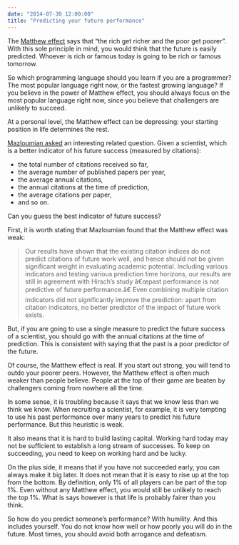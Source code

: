 ```yaml
---
date: "2014-07-30 12:00:00"
title: "Predicting your future performance"
---
```




The [Matthew effect](https://en.wikipedia.org/wiki/Matthew_effect) says that &ldquo;the rich get richer and the poor get poorer&rdquo;. With this sole principle in mind, you would think that the future is easily predicted. Whoever is rich or famous today is going to be rich or famous tomorrow.

So which programming language should you learn if you are a programmer? The most popular language right now, or the fastest growing language? If you believe in the power of Matthew effect, you should always focus on the most popular language right now, since you believe that challengers are unlikely to succeed.

At a personal level, the Matthew effect can be depressing: your starting position in life determines the rest.

[Mazloumian asked](http://journals.plos.org/plosone/article?id=10.1371/journal.pone.0049246#pone-0049246-g004) an interesting related question. Given a scientist, which is a better indicator of his future success (measured by citations):

- the total number of citations received so far,
- the average number of published papers per year,
- the average annual citations, 
- the annual citations at the time of prediction,
- the average citations per paper,
- and so on.


Can you guess the best indicator of future success?

First, it is worth stating that Mazloumian found that the Matthew effect was weak:

> Our results have shown that the existing citation indices do not predict citations of future work well, and hence should not be given significant weight in evaluating academic potential. Including various indicators and testing various prediction time horizons, our results are still in agreement with Hirsch&rsquo;s study â€œpast performance is not predictive of future performance.â€ Even combining multiple citation indicators did not significantly improve the prediction: apart from citation indicators, no better predictor of the impact of future work exists.



But, if you are going to use a single measure to predict the future success of a scientist, you should go with the annual citations at the time of prediction. This is consistent with saying that the past is a poor predictor of the future.

Of course, the Matthew effect is real. If you start out strong, you will tend to outdo your poorer peers. However, the Matthew effect is often much weaker than people believe. People at the top of their game are beaten by challengers coming from nowhere all the time.

In some sense, it is troubling because it says that we know less than we think we know. When recruiting a scientist, for example, it is very tempting to use his past performance over many years to predict his future performance. But this heuristic is weak.

It also means that it is hard to build lasting capital. Working hard today may not be sufficient to establish a long stream of successes. To keep on succeeding, you need to keep on working hard and be lucky.

On the plus side, it means that if you have not succeeded early, you can always make it big later. It does not mean that it is easy to rise up at the top from the bottom. By definition, only 1% of all players can be part of the top 1%. Even without any Matthew effect, you would still be unlikely to reach the top 1%. What is says however is that life is probably fairer than you think.

So how do you predict someone&rsquo;s performance? With humility. And this includes yourself. You do not know how well or how poorly you will do in the future. Most times, you should avoid both arrogance and defeatism.

